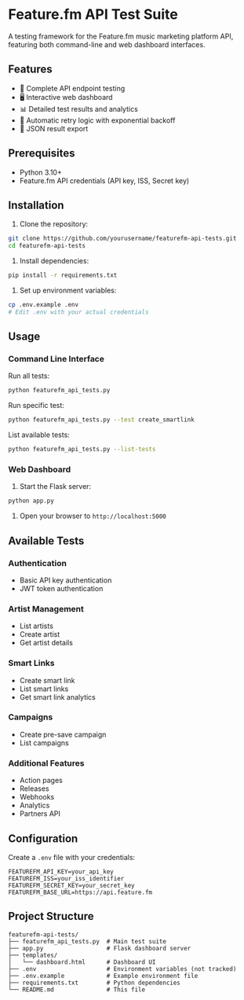 # Feature.fm API Test Suite

A testing framework for the Feature.fm music marketing platform API,
featuring both command-line and web dashboard interfaces.

## Features

- 🎵 Complete API endpoint testing
- 🖥️ Interactive web dashboard
- 📊 Detailed test results and analytics
- 🔄 Automatic retry logic with exponential backoff
- 📝 JSON result export

## Prerequisites

- Python 3.10+
- Feature.fm API credentials (API key, ISS, Secret key)

## Installation

1. Clone the repository:

```bash
git clone https://github.com/yourusername/featurefm-api-tests.git
cd featurefm-api-tests
```

1. Install dependencies:

```bash
pip install -r requirements.txt
```

1. Set up environment variables:

```bash
cp .env.example .env
# Edit .env with your actual credentials
```

## Usage

### Command Line Interface

Run all tests:

```bash
python featurefm_api_tests.py
```

Run specific test:

```bash
python featurefm_api_tests.py --test create_smartlink
```

List available tests:

```bash
python featurefm_api_tests.py --list-tests
```

### Web Dashboard

1. Start the Flask server:

```bash
python app.py
```

1. Open your browser to `http://localhost:5000`

## Available Tests

### Authentication

- Basic API key authentication
- JWT token authentication

### Artist Management

- List artists
- Create artist
- Get artist details

### Smart Links

- Create smart link
- List smart links
- Get smart link analytics

### Campaigns

- Create pre-save campaign
- List campaigns

### Additional Features

- Action pages
- Releases
- Webhooks
- Analytics
- Partners API

## Configuration

Create a `.env` file with your credentials:

```env
FEATUREFM_API_KEY=your_api_key
FEATUREFM_ISS=your_iss_identifier
FEATUREFM_SECRET_KEY=your_secret_key
FEATUREFM_BASE_URL=https://api.feature.fm
```

## Project Structure

```text
featurefm-api-tests/
├── featurefm_api_tests.py  # Main test suite
├── app.py                  # Flask dashboard server
├── templates/
│   └── dashboard.html      # Dashboard UI
├── .env                    # Environment variables (not tracked)
├── .env.example            # Example environment file
├── requirements.txt        # Python dependencies
└── README.md               # This file
```
